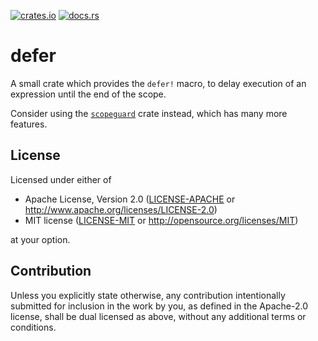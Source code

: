 [![crates.io](https://img.shields.io/crates/v/defer.svg)](https://crates.io/crates/defer/)
[![docs.rs](https://docs.rs/defer/badge.svg)](https://docs.rs/defer/)

# defer

A small crate which provides the `defer!` macro, to delay execution of an expression until the end of the scope.

Consider using the [`scopeguard`](https://docs.rs/scopeguard/latest/scopeguard/) crate instead, which has many more features.

## License

Licensed under either of

 * Apache License, Version 2.0
   ([LICENSE-APACHE](LICENSE-APACHE) or http://www.apache.org/licenses/LICENSE-2.0)
 * MIT license
   ([LICENSE-MIT](LICENSE-MIT) or http://opensource.org/licenses/MIT)

at your option.

## Contribution

Unless you explicitly state otherwise, any contribution intentionally submitted
for inclusion in the work by you, as defined in the Apache-2.0 license, shall be
dual licensed as above, without any additional terms or conditions.

